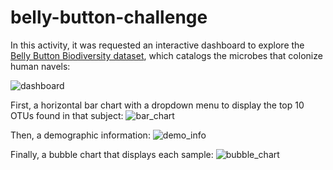 # belly-button-challenge

In this activity, it was requested an interactive dashboard to explore the [Belly Button Biodiversity dataset](http://robdunnlab.com/projects/belly-button-biodiversity/), which catalogs the microbes that colonize human navels:

![dashboard](https://github.com/cami5326.PNG)

First, a horizontal bar chart with a dropdown menu to display the top 10 OTUs found in that subject:
![bar_chart](https://github.com/cami5326.PNG)

Then, a demographic information:
![demo_info](https://github.com/cami5326.PNG)

Finally, a bubble chart that displays each sample:
![bubble_chart](https://github.com/cami5326.PNG)
